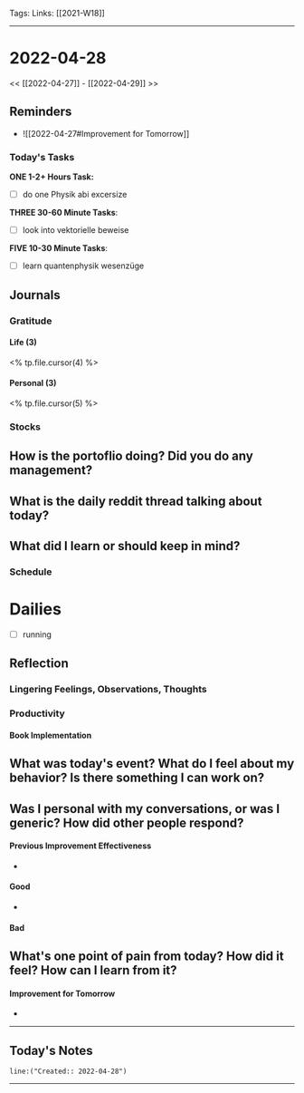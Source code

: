 Tags:
Links: [[2021-W18]]
___
# 2022-04-28
<< [[2022-04-27]] - [[2022-04-29]] >>
## Reminders
- ![[2022-04-27#Improvement for Tomorrow]]
### Today's Tasks

**ONE 1-2+ Hours Task:**
- [ ] do one Physik abi excersize



**THREE 30-60 Minute Tasks**:
- [ ] look into vektorielle beweise

**FIVE 10-30 Minute Tasks**:
- [ ] learn quantenphysik wesenzüge
## Journals
### Gratitude
#### Life (3)
<% tp.file.cursor(4) %>
#### Personal (3)
<% tp.file.cursor(5) %>

### Stocks
**How is the portoflio doing? Did you do any management?**
- 

**What is the daily reddit thread talking about today?**
- 

**What did I learn or should keep in mind?**
- 

### Schedule
# Dailies
- [ ] running
## Reflection
### Lingering Feelings, Observations, Thoughts

### Productivity
#### Book Implementation
**What was today's event? What do I feel about my behavior? Is there something I can work on?**
- 
**Was I personal with my conversations, or was I generic? How did other people respond?**
- 
#### Previous Improvement Effectiveness 
- 
#### Good
- 
#### Bad
**What's one point of pain from today? How did it feel? How can I learn from it?**
- 
#### Improvement for Tomorrow
- 
___
## Today's Notes
```query
line:("Created:: 2022-04-28")
```
___
